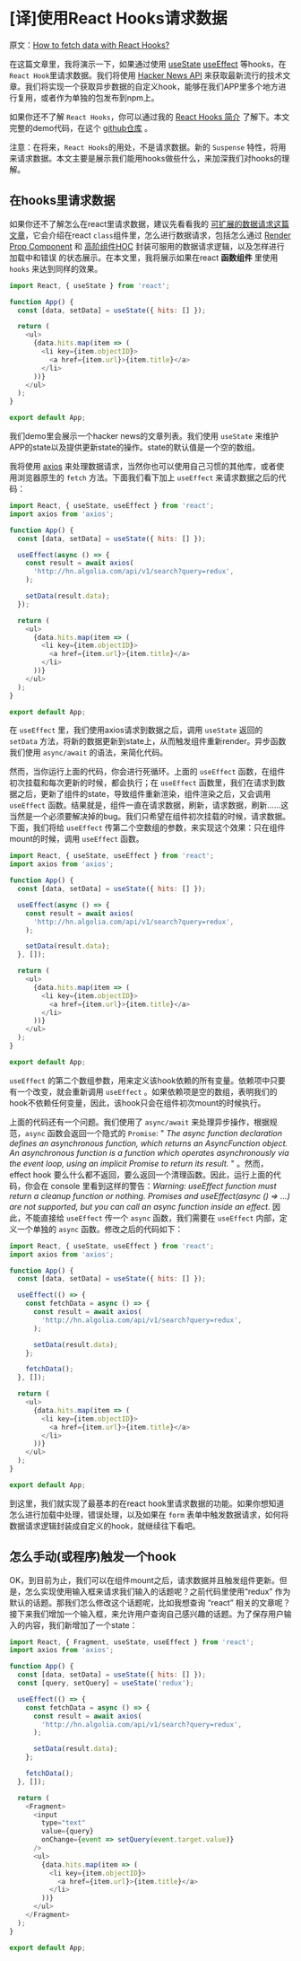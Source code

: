 # [译]使用React Hooks请求数据

原文：[How to fetch data with React Hooks?](https://www.robinwieruch.de/react-hooks-fetch-data/)

在这篇文章里，我将演示一下，如果通过使用 [useState](https://reactjs.org/docs/hooks-state.html) [useEffect](https://reactjs.org/docs/hooks-effect.html) 等hooks，在 `React Hook`里请求数据。我们将使用 [Hacker News API](https://hn.algolia.com/api) 来获取最新流行的技术文章。我们将实现一个获取异步数据的自定义hook，能够在我们APP里多个地方进行复用，或者作为单独的包发布到npm上。

如果你还不了解 `React Hooks`，你可以通过我的 [React Hooks 简介](https://www.robinwieruch.de/react-hooks/) 了解下。本文完整的demo代码，在这个 [github仓库](https://github.com/the-road-to-learn-react/react-hooks-introduction) 。

注意：在将来，`React Hooks`的用处，不是请求数据。新的 `Suspense` 特性，将用来请求数据。本文主要是展示我们能用hooks做些什么，来加深我们对hooks的理解。


## 在hooks里请求数据

如果你还不了解怎么在react里请求数据，建议先看看我的 [可扩展的数据请求这篇文章](https://www.robinwieruch.de/react-fetching-data/)，它会介绍在react `class`组件里，怎么进行数据请求，包括怎么通过 [Render Prop Component](https://www.robinwieruch.de/react-render-props-pattern/) 和 [高阶组件HOC](https://www.robinwieruch.de/gentle-introduction-higher-order-components/) 封装可服用的数据请求逻辑，以及怎样进行 加载中和错误 的状态展示。在本文里，我将展示如果在react **函数组件** 里使用 `hooks` 来达到同样的效果。

```javascript
import React, { useState } from 'react';

function App() {
  const [data, setData] = useState({ hits: [] });

  return (
    <ul>
      {data.hits.map(item => (
        <li key={item.objectID}>
          <a href={item.url}>{item.title}</a>
        </li>
      ))}
    </ul>
  );
}

export default App;
```

我们demo里会展示一个hacker news的文章列表。我们使用 `useState` 来维护APP的state以及提供更新state的操作。state的默认值是一个空的数组。

我将使用 [axios](https://github.com/axios/axios) 来处理数据请求，当然你也可以使用自己习惯的其他库，或者使用浏览器原生的 `fetch` 方法。下面我们看下加上 `useEffect` 来请求数据之后的代码：

```javascript
import React, { useState, useEffect } from 'react';
import axios from 'axios';

function App() {
  const [data, setData] = useState({ hits: [] });

  useEffect(async () => {
    const result = await axios(
      'http://hn.algolia.com/api/v1/search?query=redux',
    );

    setData(result.data);
  });

  return (
    <ul>
      {data.hits.map(item => (
        <li key={item.objectID}>
          <a href={item.url}>{item.title}</a>
        </li>
      ))}
    </ul>
  );
}

export default App;
```

在 `useEffect` 里，我们使用axios请求到数据之后，调用 `useState` 返回的 `setData` 方法，将新的数据更新到state上，从而触发组件重新render。异步函数我们使用 `async/await` 的语法，来简化代码。

然而，当你运行上面的代码，你会进行死循环。上面的 `useEffect` 函数，在组件初次挂载和每次更新的时候，都会执行；在 `useEffect` 函数里，我们在请求到数据之后，更新了组件的state，导致组件重新渲染，组件渲染之后，又会调用 `useEffect` 函数。结果就是，组件一直在请求数据，刷新，请求数据，刷新……这当然是一个必须要解决掉的bug。我们只希望在组件初次挂载的时候，请求数据。下面，我们将给 `useEffect` 传第二个空数组的参数，来实现这个效果：只在组件mount的时候，调用 `useEffect` 函数。

```javascript
import React, { useState, useEffect } from 'react';
import axios from 'axios';

function App() {
  const [data, setData] = useState({ hits: [] });

  useEffect(async () => {
    const result = await axios(
      'http://hn.algolia.com/api/v1/search?query=redux',
    );

    setData(result.data);
  }, []);

  return (
    <ul>
      {data.hits.map(item => (
        <li key={item.objectID}>
          <a href={item.url}>{item.title}</a>
        </li>
      ))}
    </ul>
  );
}

export default App;
```

`useEffect` 的第二个数组参数，用来定义该hook依赖的所有变量。依赖项中只要有一个改变，就会重新调用 `useEffect` 。如果依赖项是空的数组，表明我们的hook不依赖任何变量，因此，该hook只会在组件初次mount的时候执行。

上面的代码还有一个问题。我们使用了 `async/await` 来处理异步操作，根据规范，`async` 函数会返回一个隐式的 `Promise`: " *The async function declaration defines an asynchronous function, which returns an AsyncFunction object. An asynchronous function is a function which operates asynchronously via the event loop, using an implicit Promise to return its result.* " 。然而， effect hook 要么什么都不返回，要么返回一个清理函数。因此，运行上面的代码，你会在 console 里看到这样的警告：*Warning: useEffect function must return a cleanup function or nothing. Promises and useEffect(async () => …) are not supported, but you can call an async function inside an effect.* 因此，不能直接给 `useEffect` 传一个 `async` 函数，我们需要在 `useEffect` 内部，定义一个单独的 `async` 函数。修改之后的代码如下：

```javascript
import React, { useState, useEffect } from 'react';
import axios from 'axios';

function App() {
  const [data, setData] = useState({ hits: [] });

  useEffect(() => {
    const fetchData = async () => {
      const result = await axios(
        'http://hn.algolia.com/api/v1/search?query=redux',
      );

      setData(result.data);
    };

    fetchData();
  }, []);

  return (
    <ul>
      {data.hits.map(item => (
        <li key={item.objectID}>
          <a href={item.url}>{item.title}</a>
        </li>
      ))}
    </ul>
  );
}

export default App;
```

到这里，我们就实现了最基本的在react hook里请求数据的功能。如果你想知道怎么进行加载中处理，错误处理，以及如果在 `form` 表单中触发数据请求，如何将数据请求逻辑封装成自定义的hook，就继续往下看吧。


## 怎么手动(或程序)触发一个hook

OK，到目前为止，我们可以在组件mount之后，请求数据并且触发组件更新。但是，怎么实现使用输入框来请求我们输入的话题呢？之前代码里使用“redux” 作为默认的话题。那我们怎么修改这个话题呢，比如我想查询 “react” 相关的文章呢？接下来我们增加一个输入框，来允许用户查询自己感兴趣的话题。为了保存用户输入的内容，我们新增加了一个state：

```javascript
import React, { Fragment, useState, useEffect } from 'react';
import axios from 'axios';

function App() {
  const [data, setData] = useState({ hits: [] });
  const [query, setQuery] = useState('redux');

  useEffect(() => {
    const fetchData = async () => {
      const result = await axios(
        'http://hn.algolia.com/api/v1/search?query=redux',
      );

      setData(result.data);
    };

    fetchData();
  }, []);

  return (
    <Fragment>
      <input
        type="text"
        value={query}
        onChange={event => setQuery(event.target.value)}
      />
      <ul>
        {data.hits.map(item => (
          <li key={item.objectID}>
            <a href={item.url}>{item.title}</a>
          </li>
        ))}
      </ul>
    </Fragment>
  );
}

export default App;
```



#
